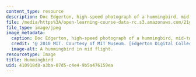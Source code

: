 ```yaml
---
content_type: resource
description: Doc Edgerton, high-speed photograph of a hummingbird, mid-twentieth century.
file: /media/https%3A/open-learning-course-data-rc.s3.amazonaws.com/21g-049-french-photography-spring-2017/410918d8a3ba07d5c4e49b5a476159ea_6.Research_Hummingbird.jpg
file_type: image/jpeg
image_metadata:
  caption: Doc Edgerton, high-speed photograph of a hummingbird, mid-twentieth century.
  credit: '@ 2010 MIT. Courtesy of MIT Museum. [Edgerton Digital Collections](http://edgerton-digital-collections.org).'
  image-alt: A hummingbird in mid flight.
resourcetype: Image
title: Hummingbird
uid: 410918d8-a3ba-07d5-c4e4-9b5a476159ea
---
```

